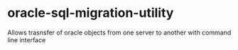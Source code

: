 # oracle-sql-migration-utility
Allows trasnsfer of oracle objects from one server to another with command line interface
